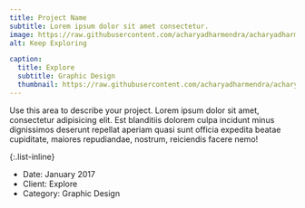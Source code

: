 ```yaml
---
title: Project Name
subtitle: Lorem ipsum dolor sit amet consectetur.
image: https://raw.githubusercontent.com/acharyadharmendra/acharyadharmendra.github.io/main/assets/img/portfolio/AD-07.jpeg
alt: Keep Exploring

caption:
  title: Explore
  subtitle: Graphic Design
  thumbnail: https://raw.githubusercontent.com/acharyadharmendra/acharyadharmendra.github.io/main/assets/img/portfolio/AD-07.jpeg
---
```

Use this area to describe your project. Lorem ipsum dolor sit amet, consectetur adipisicing elit. Est blanditiis dolorem culpa incidunt minus dignissimos deserunt repellat aperiam quasi sunt officia expedita beatae cupiditate, maiores repudiandae, nostrum, reiciendis facere nemo!

{:.list-inline}
- Date: January 2017
- Client: Explore
- Category: Graphic Design

